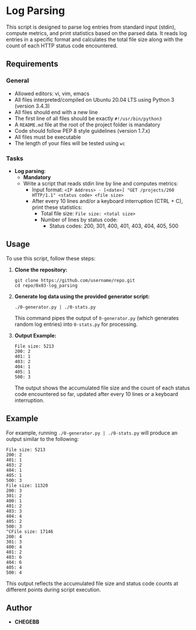 # Log Parsing

This script is designed to parse log entries from standard input (stdin), compute metrics, and print statistics based on the parsed data. It reads log entries in a specific format and calculates the total file size along with the count of each HTTP status code encountered.

## Requirements

### General
- Allowed editors: vi, vim, emacs
- All files interpreted/compiled on Ubuntu 20.04 LTS using Python 3 (version 3.4.3)
- All files should end with a new line
- The first line of all files should be exactly `#!/usr/bin/python3`
- A `README.md` file at the root of the project folder is mandatory
- Code should follow PEP 8 style guidelines (version 1.7.x)
- All files must be executable
- The length of your files will be tested using `wc`

### Tasks
- **Log parsing**:
  - **Mandatory**
  - Write a script that reads stdin line by line and computes metrics:
    - Input format: `<IP Address> - [<date>] "GET /projects/260 HTTP/1.1" <status code> <file size>`
    - After every 10 lines and/or a keyboard interruption (CTRL + C), print these statistics:
      - Total file size: `File size: <total size>`
      - Number of lines by status code:
        - Status codes: 200, 301, 400, 401, 403, 404, 405, 500

## Usage

To use this script, follow these steps:

1. **Clone the repository:**

   ```
   git clone https://github.com/username/repo.git
   cd repo/0x03-log_parsing
   ```

2. **Generate log data using the provided generator script:**

   ```
   ./0-generator.py | ./0-stats.py
   ```

   This command pipes the output of `0-generator.py` (which generates random log entries) into `0-stats.py` for processing.

3. **Output Example:**

   ```
   File size: 5213
   200: 2
   401: 1
   403: 2
   404: 1
   405: 1
   500: 3
   ```

   The output shows the accumulated file size and the count of each status code encountered so far, updated after every 10 lines or a keyboard interruption.

## Example

For example, running `./0-generator.py | ./0-stats.py` will produce an output similar to the following:

```
File size: 5213
200: 2
401: 1
403: 2
404: 1
405: 1
500: 3
File size: 11320
200: 3
301: 2
400: 1
401: 2
403: 3
404: 4
405: 2
500: 3
^CFile size: 17146
200: 4
301: 3
400: 4
401: 2
403: 6
404: 6
405: 4
500: 4
```

This output reflects the accumulated file size and status code counts at different points during script execution.

## Author

- **CHEGEBB**
